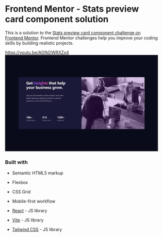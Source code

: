# Frontend Mentor - Stats preview card component solution

This is a solution to the [Stats preview card component challenge on Frontend Mentor](https://www.frontendmentor.io/challenges/stats-preview-card-component-8JqbgoU62). Frontend Mentor challenges help you improve your coding skills by building realistic projects.

https://youtu.be/AGfkDWRXZx4
![Alt text](public/images/localhost_5173_.png)

### Built with

- Semantic HTML5 markup
- Flexbox
- CSS Grid
- Mobile-first workflow

- [React](https://reactjs.org/) - JS library
- [Vite](https://vitejs.dev/) - JS library
- [Tailwind CSS](https://tailwindcss.com/) - JS library
